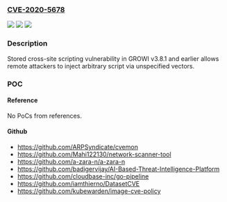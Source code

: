 ### [CVE-2020-5678](https://cve.mitre.org/cgi-bin/cvename.cgi?name=CVE-2020-5678)
![](https://img.shields.io/static/v1?label=Product&message=GROWI&color=blue)
![](https://img.shields.io/static/v1?label=Version&message=n%2Fa&color=blue)
![](https://img.shields.io/static/v1?label=Vulnerability&message=Cross-site%20scripting&color=brighgreen)

### Description

Stored cross-site scripting vulnerability in GROWI v3.8.1 and earlier allows remote attackers to inject arbitrary script via unspecified vectors.

### POC

#### Reference
No PoCs from references.

#### Github
- https://github.com/ARPSyndicate/cvemon
- https://github.com/Mahi122130/network-scanner-tool
- https://github.com/a-zara-n/a-zara-n
- https://github.com/badigervijay/AI-Based-Threat-Intelligence-Platform
- https://github.com/cloudbase-inc/go-pipeline
- https://github.com/iamthierno/DatasetCVE
- https://github.com/kubewarden/image-cve-policy

